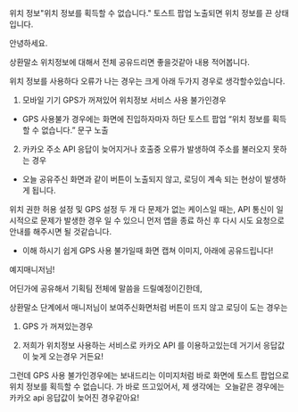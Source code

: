 위치 정보"위치 정보를 획득할 수 없습니다." 토스트 팝업 노출되면 위치 정보를 끈 상태입니다.



안녕하세요. 

상환말소 위치정보에 대해서 전체 공유드리면 좋을것같아 내용 적어봅니다.

  

위치 정보를 사용하다 오류가 나는 경우는 크게 아래 두가지 경우로 생각할수있습니다.

1. 모바일 기기 GPS가 꺼져있어 위치정보 서비스 사용 불가인경우

- GPS 사용불가 경우에는 화면에 진입하자마자 하단 토스트 팝업 “위치 정보를 획득할 수 없습니다.” 문구 노출

  

2. 카카오 주소 API 응답이 늦어지거나 호출중 오류가 발생하여 주소를 불러오지 못하는 경우

- 오늘 공유주신 화면과 같이 버튼이 노출되지 않고, 로딩이 계속 되는 현상이 발생하게 됩니다.

  

  

위치 권한 허용 설정 및 GPS 설정 두 개 다 문제가 없는 케이스일 때는, API 통신이 일시적으로 문제가 발생한 경우 일 수 있으니 먼저 앱을 종료 하신 후 다시 시도 요청으로 안내를 해주시면 될 것같습니다.

  

* 이해 하시기 쉽게 GPS 사용 불가일때 화면 캡쳐 이미지, 아래에 공유드립니다!


예지매니저님!

어딘가에 공유해서 기획팀 전체에 말씀을 드릴예정이긴한데,

상환말소 단계에서 매니저님이 보여주신화면처럼 버튼이 뜨지 않고 로딩이 도는 경우는 

1. GPS 가 꺼져있는경우

2. 저희가 위치정보 사용하는 서비스로 카카오 API 를 이용하고있는데 거기서 응답값이 늦게 오는경우 거든요!

  

그런데 GPS 사용 불가인경우에는 보내드리는 이미지처럼 바로 화면에 토스트 팝업으로 위치 정보를 획득할 수 없습니다. 가 바로 뜨고있어서, 제 생각에는  오늘같은 경우에는 카카오 api 응답값이 늦어진 경우같아요!